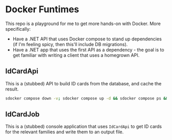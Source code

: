# Docker Funtimes

This repo is a playground for me to get more hands-on with Docker. More specifically:

- Have a .NET API that uses Docker compose to stand up dependencies (if I'm feeling spicy, then
  this'll include DB migrations).
- Have a .NET app that uses the first API as a dependency - the goal is to get familiar with
  writing a client that uses a homegrown API.

## IdCardApi

This is a (stubbed) API to build ID cards from the database, and cache the result.

```sh
sdocker compose down -v; sdocker compose up -d && sdocker compose ps && sdocker ps && sdocker volume ls && sdocker network ls
```

## IdCardJob

This is a (stubbed) console application that uses `IdCardApi` to get ID cards for the relevant
families and write them to an output file.
